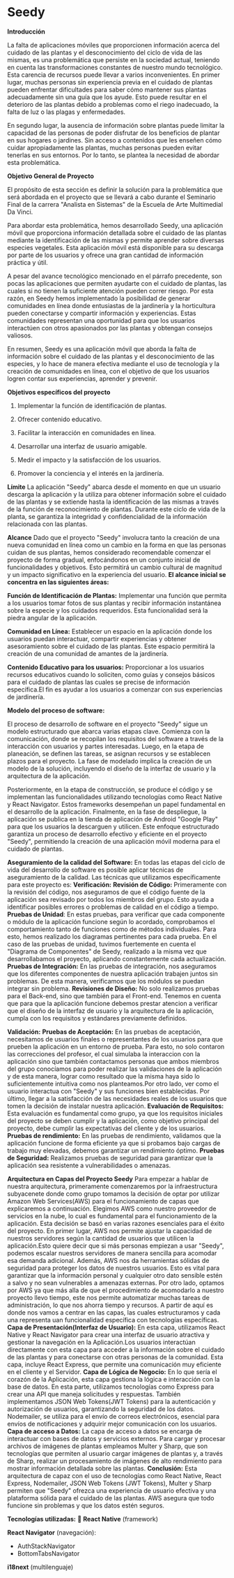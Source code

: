 # Seedy

**Introducción**

La falta de aplicaciones móviles que proporcionen información acerca del cuidado de las plantas y el desconocimiento del ciclo de vida de las mismas, es una problemática que persiste en la sociedad actual, teniendo en cuenta las transformaciones constantes de nuestro mundo tecnológico. Esta carencia de recursos puede llevar a varios inconvenientes. En primer lugar, muchas personas sin experiencia previa en el cuidado de plantas pueden enfrentar dificultades para saber cómo mantener sus plantas adecuadamente sin una guía que los ayude. Esto puede resultar en el deterioro de las plantas debido a problemas como el riego inadecuado, la falta de luz o las plagas y enfermedades.

En segundo lugar, la ausencia de información sobre plantas puede limitar la capacidad de las personas de poder disfrutar de los beneficios de plantar en sus hogares o jardines. Sin acceso a contenidos que les enseñen cómo cuidar apropiadamente las plantas, muchas personas pueden evitar tenerlas en sus entornos. Por lo tanto, se plantea la necesidad de abordar esta problemática.

**Objetivo General de Proyecto**

El propósito de esta sección es definir la solución para la problemática que será abordada en el proyecto que se llevará a cabo durante el Seminario Final de la carrera "Analista en Sistemas" de la Escuela de Arte Multimedial Da Vinci.

Para abordar esta problemática, hemos desarrollado Seedy, una aplicación móvil que proporciona información detallada sobre el cuidado de las plantas mediante la identificación de las mismas y permite aprender sobre diversas especies vegetales. Esta aplicación móvil está disponible para su descarga por parte de los usuarios y ofrece una gran cantidad de información práctica y útil.

A pesar del avance tecnológico mencionado en el párrafo precedente, son pocas las aplicaciones que permiten ayudarte con el cuidado de plantas, las cuales si no tienen la suficiente atención pueden correr riesgo. Por esta razón,
en Seedy hemos implementado la posibilidad de generar comunidades en línea donde entusiastas de la jardinería y la horticultura pueden conectarse y compartir información y experiencias. Estas comunidades representan una oportunidad para que los usuarios interactúen con otros apasionados por las plantas y obtengan consejos valiosos.

En resumen, Seedy es una aplicación móvil que aborda la falta de información sobre el cuidado de las plantas y el desconocimiento de las especies, y lo hace de manera efectiva mediante el uso de tecnología y la creación de comunidades en línea, con el objetivo de que los usuarios logren contar sus experiencias, aprender y prevenir.

**Objetivos específicos del proyecto**

1. Implementar la función de identificación de plantas.

2. Ofrecer contenido educativo.

3. Facilitar la interacción en comunidades en línea.

4. Desarrollar una interfaz de usuario amigable.

5. Medir el impacto y la satisfacción de los usuarios.

6. Promover la conciencia y el interés en la jardinería.

**Límite**
La aplicación "Seedy" abarca desde el momento en que un usuario descarga la aplicación y la utiliza para obtener información sobre el cuidado de las plantas y se extiende hasta la identificación de las mismas a través de la función de reconocimiento de plantas. Durante este ciclo de vida de la planta, se garantiza la integridad y confidencialidad de la información relacionada con las plantas.

**Alcance**
Dado que el proyecto "Seedy" involucra tanto la creación de una nueva comunidad en línea como un cambio en la forma en que las personas cuidan de sus plantas, hemos considerado recomendable comenzar el proyecto de forma gradual, enfocándonos en un conjunto inicial de funcionalidades y objetivos. Esto permitirá un cambio cultural de magnitud y un impacto significativo en la experiencia del usuario. 
**El alcance inicial se concentra en las siguientes áreas:**

**Función de Identificación de Plantas:** Implementar una función que permita a los usuarios tomar fotos de sus plantas y recibir información instantánea sobre la especie y los cuidados requeridos. Esta funcionalidad será la piedra angular de la aplicación.

**Comunidad en Línea:** Establecer un espacio en la aplicación donde los usuarios puedan interactuar, compartir experiencias y obtener asesoramiento sobre el cuidado de las plantas. Este espacio permitirá la creación de una comunidad de amantes de la jardinería.

**Contenido Educativo para los usuarios:** Proporcionar a los usuarios recursos educativos cuando lo soliciten, como guías y consejos básicos para el cuidado de plantas las cuales se precise de información específica.El fin es ayudar a los usuarios a comenzar con sus experiencias de jardinería.

**Modelo del proceso de software:**

El proceso de desarrollo de software en el proyecto "Seedy" sigue un modelo estructurado que abarca varias etapas clave. Comienza con la comunicación, donde se recopilan los requisitos del software a través de la interacción con usuarios y partes interesadas. Luego, en la etapa de planeación, se definen las tareas, se asignan recursos y se establecen plazos para el proyecto. La fase de modelado implica la creación de un modelo de la solución, incluyendo el diseño de la interfaz de usuario y la arquitectura de la aplicación.

Posteriormente, en la etapa de construcción, se produce el código y se implementan las funcionalidades utilizando tecnologías como React Native y React Navigator. Estos frameworks desempeñan un papel fundamental en el desarrollo de la aplicación. Finalmente, en la fase de despliegue, la aplicación se publica en la tienda de aplicación de Android "Google Play" para que los usuarios la descarguen y utilicen. Este enfoque estructurado garantiza un proceso de desarrollo efectivo y eficiente en el proyecto "Seedy", permitiendo la creación de una aplicación móvil moderna para el cuidado de plantas.

**Aseguramiento de la calidad del Software:**
En todas las etapas del ciclo de vida del desarrollo de software es posible aplicar técnicas de aseguramiento de la calidad. Las técnicas que utilizamos específicamente para este proyecto es:
**Verificación:** 
**Revisión de Código:** Primeramente con la revisión del código, nos aseguramos de que el código fuente de la aplicación sea revisado por todos los miembros del grupo. Esto ayuda a identificar posibles errores o problemas de calidad en el código a tiempo.
**Pruebas de Unidad**: En estas pruebas, para verificar que cada componente o módulo de la aplicación funcione según lo acordado, comprobamos el comportamiento tanto de funciones como de métodos individuales. Para esto, hemos realizado los diagramas pertinentes para cada prueba. En el caso de las pruebas de unidad, tuvimos fuertemente en cuenta el "Diagrama de Componentes" de Seedy, realizado a la misma vez que   desarrollabamos el proyecto, aplicando constantemente cada actualización.
**Pruebas de Integración:** En las pruebas de integración, nos aseguramos que los diferentes componentes de nuestra aplicación trabajen juntos sin problemas. De esta manera, verificamos que los módulos se puedan integrar sin problema. 
**Revisiones de Diseño:** No solo realizamos pruebas para el Back-end, sino que también para el Front-end. Tenemos en cuenta que para que la aplicación funcione debemos prestar atencion a verificar que el diseño de la interfaz de usuario y la arquitectura de la aplicación, cumpla con los requisitos y estándares previamente definidos.

**Validación:**
**Pruebas de Aceptación:** En las pruebas de aceptación, necesitamos de usuarios finales o representantes de los usuarios para que prueben la aplicación en un entorno de prueba. Para esto, no solo contaron las correcciones del profesor, el cual simulaba la interaccion con la aplicación sino que también contactamos 
personas que ambos miembros del grupo conocíamos para poder realizar las validaciones de la aplicación y de esta manera, lograr como resultado que la misma haya sido lo suficientemente intuitiva como nos planteamos.Por otro lado, ver como el usuario interactua con "Seedy" y sus funciones bien establecidas. Por último, llegar a la satisfacción de las necesidades reales de los usuarios que tomen la decisión de instalar nuestra aplicación.
**Evaluación de Requisitos:** Esta evaluación es fundamental como grupo, ya que los requisitos iniciales del proyecto se deben cumplir y la aplicación, como objetivo principal del proyecto, debe cumplir las expectativas del cliente y de los usuarios.
**Pruebas de rendimiento:** En las pruebas de rendimiento, validamos que la aplicación funcione de forma eficiente ya que si probamos bajo cargas de trabajo muy elevadas, debemos garantizar un rendimiento óptimo.
**Pruebas de Seguridad:** Realizamos pruebas de seguridad para garantizar que la aplicación sea resistente a vulnerabilidades o amenazas.

**Arquitectura en Capas del Proyecto Seedy**
Para empezar a hablar de nuestra arquitectura, primeramente comenzaremos por la infraestructura subyacenete donde como grupo tomamos la decisión de optar por utilizar Amazon Web Services(AWS) para el funcionamiento de capas que explicaremos a continuación.
Elegimos AWS como nuestro proveedor de servicios en la nube, lo cual es fundamental para el funcionamiento de la aplicación. Esta decisión se basó en varias razones esenciales para el éxito del proyecto. 
En primer lugar, AWS nos permite ajustar la capacidad de nuestros servidores según la cantidad de usuarios que utilicen la aplicación.Esto quiere decir que si más personas empiezan a usar "Seedy", podemos escalar nuestros servidores de manera sencilla para acomodar esa demanda adicional. Además, AWS nos da herramientas sólidas de seguridad para proteger los datos de nuestros usuarios. Esto es vital para garantizar que la información personal y cualquier otro dato sensible estén a salvo y no sean vulnerables a amenazas externas. Por otro lado, optamos por AWS ya que más alla de que el procedimiento de acomodarlo a nuestro proyecto llevo tiempo, este nos permite automatizar muchas tareas de administración, lo que nos ahorra tiempo y recursos. 
A partir de aquí es donde nos vamos a centrar en las capas, las cuales estructuramos y cada una representa uan funcionalidad específica con tecnologías específicas.
**Capa de Presentación(Interfaz de Usuario):** En esta capa, utilizamos React Native y React Navigator para crear una interfaz de usuario atractiva y gestionar la navegación en la Aplicación.Los usuarios interactúan directamente con esta capa para acceder a la información sobre el cuidado de las plantas y para conectarse con otras personas de la comunidad. Esta capa, incluye React Express, que permite una comunicación muy eficiente en el cliente y el Servidor. 
**Capa de Lógica de Negocio:** En lo que sería el corazón de la Aplicación, esta capa gestiona la lógica e interacción con la base de datos. En esta parte, utilizamos tecnologías como Express para crear una API que maneja solicitudes y respuestas. También implementamos JSON Web Tokens(JWT Tokens) para la autenticación y autorización de usuarios, garantizando la seguridad de los datos. Nodemailer, se utiliza para el envío de correos electrónicos, esencial para envíos de notificaciones y adquirir mejor comunicación con los usuarios.
**Capa de acceso a Datos:** La capa de acceso a datos se encarga de interactuar con bases de datos y servicios externos. Para cargar y procesar archivos de imágenes de plantas empleamos Multer y Sharp, que son tecnologías que permiten al usuario cargar imágenes de plantas y, a través de Sharp, realizar un procesamiento de imágenes de alto rendimiento para mostrar información detallada sobre las plantas.
**Conclusión:**
Esta arquitectura de capaz con el uso de tecnologías como React Native, React Express, Nodemailer, JSON Web Tokens (JWT Tokens), Multer y Sharp permiten que "Seedy" ofrezca una experiencia de usuario efectiva y una plataforma sólida para el cuidado de las plantas. AWS asegura que todo funcione sin problemas y que los datos estén seguros.

**Tecnologías utilizadas:** 🚀
**React Native** (framework)

**React Navigator** (navegación):
  - AuthStackNavigator
  - BottomTabsNavigator

**i18next** (multilenguaje)
